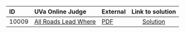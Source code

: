 | ID | UVa Online Judge | External | Link to solution |
|:---|:---|:---|:---:|
| 10009 | [All Roads Lead Where](https://onlinejudge.org/index.php?option=com_onlinejudge&Itemid=8&page=show_problem&problem=950) | [PDF](https://onlinejudge.org/external/100/10009.pdf) | [Solution](https://github.com/versenyi98/uva-solutions/tree/main/solutions/10009%20-%20All%20Roads%20Lead%20Where)|
